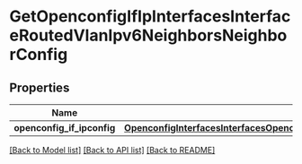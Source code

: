 # GetOpenconfigIfIpInterfacesInterfaceRoutedVlanIpv6NeighborsNeighborConfig

## Properties
Name | Type | Description | Notes
------------ | ------------- | ------------- | -------------
**openconfig_if_ipconfig** | [**OpenconfigInterfacesInterfacesOpenconfiginterfacesinterfacesSubinterfacesOpenconfigifipipv4NeighborsConfig**](OpenconfigInterfacesInterfacesOpenconfiginterfacesinterfacesSubinterfacesOpenconfigifipipv4NeighborsConfig.md) |  | [optional] 

[[Back to Model list]](../README.md#documentation-for-models) [[Back to API list]](../README.md#documentation-for-api-endpoints) [[Back to README]](../README.md)


